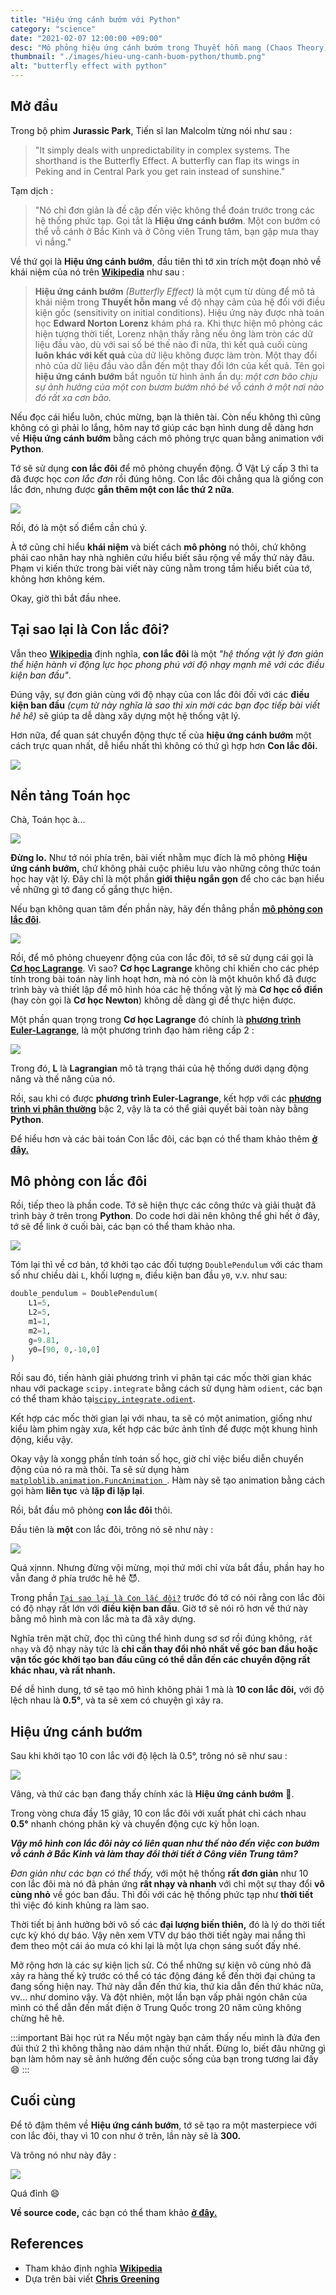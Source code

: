```yaml
---
title: "Hiệu ứng cánh bướm với Python"
category: "science"
date: "2021-02-07 12:00:00 +09:00"
desc: "Mô phỏng hiệu ứng cánh bướm trong Thuyết hỗn mang (Chaos Theory) với Python."
thumbnail: "./images/hieu-ung-canh-buom-python/thumb.png"
alt: "butterfly effect with python"
---
```


## Mở đầu

Trong bộ phim **Jurassic Park**, Tiến sĩ Ian Malcolm từng nói như sau :

>"It simply deals with unpredictability in complex systems. The shorthand is the Butterfly Effect. A butterfly can flap its wings in Peking and in Central Park you get rain instead of sunshine."

Tạm dịch :

>"Nó chỉ đơn giản là đề cập đến việc không thể đoán trước trong các hệ thống phức tạp. Gọi tắt là **Hiệu ứng cánh bướm**. Một con bướm có thể vỗ cánh ở Bắc Kinh và ở Công viên Trung tâm, bạn gặp mưa thay vì nắng."

Về thứ gọi là **Hiệu ứng cánh bướm**, đầu tiên thì tớ xin trích một đoạn nhỏ về khái niệm của nó trên [**Wikipedia**](https://vi.wikipedia.org/wiki/Hi%E1%BB%87u_%E1%BB%A9ng_b%C6%B0%C6%A1m_b%C6%B0%E1%BB%9Bm) như sau :

>**Hiệu ứng cánh bướm** *(Butterfly Effect)* là một cụm từ dùng để mô tả khái niệm trong **Thuyết hỗn mang** về độ nhạy cảm của hệ đối với điều kiện gốc (sensitivity on initial conditions). Hiệu ứng này được nhà toán học **Edward Norton Lorenz** khám phá ra. Khi thực hiện mô phỏng các hiện tượng thời tiết, Lorenz nhận thấy rằng nếu ông làm tròn các dữ liệu đầu vào, dù với sai số bé thế nào đi nữa, thì kết quả cuối cùng **luôn khác với kết quả** của dữ liệu không được làm tròn. Một thay đổi nhỏ của dữ liệu đầu vào dẫn đến một thay đổi lớn của kết quả. Tên gọi **hiệu ứng cánh bướm** bắt nguồn từ hình ảnh ẩn dụ: *một cơn bão chịu sự ảnh hưởng của một con bươm bướm nhỏ bé vỗ cánh ở một nơi nào đó rất xa cơn bão.*

Nếu đọc cái hiểu luôn, chúc mừng, bạn là thiên tài. Còn nếu không thì cũng không có gì phải lo lắng, hôm nay tớ giúp các bạn hình dung dễ dàng hơn về **Hiệu ứng cánh bướm** bằng cách mô phỏng trực quan bằng animation với **Python**.

Tớ sẽ sử dụng **con lắc đôi** để mô phỏng chuyển động. Ở Vật Lý cấp 3 thì ta đã được học *con lắc đơn* rồi đúng hông. Con lắc đôi chẳng qua là giống con lắc đơn, nhưng được **gắn thêm một con lắc thứ 2 nữa**.

![](https://raw.githubusercontent.com/meokisama/blog/develop/src/posts/images/hieu-ung-canh-buom-python/dp.jpg)

Rồi, đó là một số điểm cần chú ý.

À tớ cũng chỉ hiểu **khái niệm** và biết cách **mô phỏng** nó thôi, chứ không phải cao nhân hay nhà nghiên cứu hiểu biết sâu rộng về mấy thứ này đâu. Phạm vi kiến thức trong bài viết này cũng nằm trong tầm hiểu biết của tớ, không hơn không kém.

Okay, giờ thì bắt đầu nhee.

## Tại sao lại là Con lắc đôi?

Vẫn theo [**Wikipedia**](https://en.wikipedia.org/wiki/Double_pendulum) định nghĩa, **con lắc đôi** là một *"hệ thống vật lý đơn giản thể hiện hành vi động lực học phong phú với độ nhạy mạnh mẽ với các điều kiện ban đầu"*.

Đúng vậy, sự đơn giản cùng với độ nhạy của con lắc đôi đối với các **điều kiện ban đầu** *(cụm từ này nghĩa là sao thì xin mời các bạn đọc tiếp bài viết hê hê)* sẽ giúp ta dễ dàng xây dựng một hệ thống vật lý. 

Hơn nữa, để quan sát chuyển động thực tế của **hiệu ứng cánh bướm** một cách trực quan nhất, dễ hiểu nhất thì không có thứ gì hợp hơn **Con lắc đôi.**

![](https://raw.githubusercontent.com/meokisama/blog/develop/src/posts/images/hieu-ung-canh-buom-python/double-pendulum.png)

## Nền tảng Toán học

Chà, Toán học à...

![](https://raw.githubusercontent.com/meokisama/blog/develop/src/posts/images/hieu-ung-canh-buom-python/panik.jpg)

**Đừng lo.** Như tớ nói phía trên, bài viết nhằm mục đích là mô phỏng **Hiệu ứng cánh bướm,** chứ không phải cuộc phiêu lưu vào những công thức toán học hay vật lý. Đây chỉ là một phần **giới thiệu ngắn gọn** để cho các bạn hiểu về những gì tớ đang cố gắng thực hiện.

Nếu bạn không quan tâm đến phần này, hãy đến thẳng phần [**mô phỏng con lắc đôi**](#mô-phỏng-con-lắc-đôi).

![](https://raw.githubusercontent.com/meokisama/blog/develop/src/posts/images/hieu-ung-canh-buom-python/kalm.jpg)

Rồi, để mô phỏng chueyenr động của con lắc đôi, tớ sẽ sử dụng cái gọi là [**Cơ học Lagrange**](https://vi.wikipedia.org/wiki/C%C6%A1_h%E1%BB%8Dc_Lagrange). Vì sao? **Cơ học Lagrange** không chỉ khiến cho các phép tính trong bài toán này linh hoạt hơn, mà nó còn là một khuôn khổ đã được trình bày và thiết lập để mô hình hóa các hệ thống vật lý mà **Cơ học cổ điển** (hay còn gọi là **Cơ học Newton**) không dễ dàng gì để thực hiện được.

Một phần quan trọng trong **Cơ học Lagrange** đó chính là [**phương trình Euler-Lagrange**](https://en.wikipedia.org/wiki/Euler%E2%80%93Lagrange_equation), là một phương trình đạo hàm riêng cấp 2 :

![](https://raw.githubusercontent.com/meokisama/blog/develop/src/posts/images/hieu-ung-canh-buom-python/el.png)

Trong đó, **L** là **Lagrangian** mô tả trạng thái của hệ thống dưới dạng động năng và thế năng của nó.

Rồi, sau khi có được **phương trình Euler-Lagrange**, kết hợp với các [**phương trình vi phân thường**](https://en.wikipedia.org/wiki/Ordinary_differential_equation) bậc 2, vậy là ta có thể giải quyết bài toàn này bằng **Python**.

Để hiểu hơn và các bài toán Con lắc đôi, các bạn có thể tham khảo thêm [**ở đây.**](https://scienceworld.wolfram.com/physics/DoublePendulum.html)

## Mô phỏng con lắc đôi

Rồi, tiếp theo là phần code. Tớ sẽ hiện thực các công thức và giải thuật đã trình bày ở trên trong **Python**. Do code hơi dài nên không thể ghi hết ở đây, tớ sẽ để link ở cuối bài, các bạn có thể tham khảo nha.

![](https://raw.githubusercontent.com/meokisama/blog/develop/src/posts/images/hieu-ung-canh-buom-python/double-pendulum.png)

Tóm lại thì về cơ bản, tớ khởi tạo các đối tượng `DoublePendulum` với các tham số như chiều dài `L`, khối lượng `m`, điều kiện ban đầu `y0`, v.v. như sau:

```python
double_pendulum = DoublePendulum(
    L1=5,
    L2=5,
    m1=1,
    m2=1,
    g=9.81,
    y0=[90, 0,-10,0]
)
```

Rồi sau đó, tiến hành giải phương trình vi phân tại các mốc thời gian khác nhau với package `scipy.integrate` bằng cách sử dụng hàm `odient`, các bạn có thể tham khảo tại[`scipy.integrate.odient`](https://docs.scipy.org/doc/scipy/reference/generated/scipy.integrate.odeint.html).

Kết hợp các mốc thời gian lại với nhau, ta sẽ có một animation, giống như kiểu làm phim ngày xưa, kết hợp các bức ảnh tĩnh để được một khung hình động, kiểu vậy.

Okay vậy là xongg phần tính toán số học, giờ chỉ việc biểu diễn chuyển động của nó ra mà thôi. Ta sẽ sử dụng hàm [`matploblib.animation.FuncAnimation `](https://matplotlib.org/3.3.2/api/_as_gen/matplotlib.animation.FuncAnimation.html). Hàm này sẽ tạo animation bằng cách gọi hàm **liên tục** và **lặp đi lặp lại**.

Rồi, bắt đầu mô phỏng **con lắc đôi** thôi.

Đầu tiên là **một** con lắc đôi, trông nó sẽ như này :

![](https://raw.githubusercontent.com/meokisama/blog/develop/src/posts/images/hieu-ung-canh-buom-python/1.gif)

Quá xịnnn. Nhưng đừng vội mừng, mọi thứ mới chỉ vừa bắt đầu, phần hay ho vẫn đang ở phía trước hê hê 😈.

Trong phần [`Tại sao lại là Con lắc đôi?`](#tại-sao-lại-là-con-lắc-đôi) trước đó tớ có nói rằng con lắc đôi có độ nhạy rất lớn với **điều kiện ban đầu**. Giờ tớ sẽ nói rõ hơn về thứ này bằng mô hình mà con lắc mà ta đã xây dựng.

Nghĩa trên mặt chữ, đọc thì cũng thể hình dung sơ sơ rồi đúng không, `rất nhạy` và độ nhạy này tức là **chỉ cần thay đổi nhỏ nhất về góc ban đầu hoặc vận tốc góc khởi tạo ban đầu cũng có thể dẫn đến các chuyển động rất khác nhau, và rất nhanh.**

Để dễ hình dung, tớ sẽ tạo mô hình không phải 1 mà là **10 con lắc đôi,** với độ lệch nhau là **0.5°**, và ta sẽ xem có chuyện gì xảy ra.

## Hiệu ứng cánh bướm

Sau khi khởi tạo 10 con lắc với độ lệch là 0.5°, trông nó sẽ như sau :

![](https://raw.githubusercontent.com/meokisama/blog/develop/src/posts/images/hieu-ung-canh-buom-python/10.gif)

Vâng, và thứ các bạn đang thấy chính xác là **Hiệu ứng cánh bướm** 🦋.

Trong vòng chưa đầy 15 giây, 10 con lắc đôi với xuất phát chỉ cách nhau **0.5°** nhanh chóng phân kỳ và chuyển động cực kỳ hỗn loạn.

***Vậy mô hình con lắc đôi này có liên quan như thế nào đến việc con bướm vỗ cánh ở Bắc Kinh và làm thay đổi thời tiết ở Công viên Trung tâm?***

*Đơn giản như các bạn có thể thấy,* với một hệ thống **rất đơn giản** như 10 con lắc đôi mà nó đã phản ứng **rất nhạy và nhanh** với chỉ một sự thay đổi **vô cùng nhỏ** về góc ban đầu. Thì đối với các hệ thống phức tạp như **thời tiết** thì việc đó kinh khủng ra làm sao.

Thời tiết bị ảnh hưởng bởi vô số các **đại lượng biến thiên,** đó là lý do thời tiết cực kỳ khó dự báo. Vậy nên xem VTV dự báo thời tiết ngày mai nắng thì đem theo một cái áo mưa có khi lại là một lựa chọn sáng suốt đấy nhé.

Mở rộng hơn là các sự kiện lịch sử. Có thể những sự kiện vô cùng nhỏ đã xảy ra hàng thế kỷ trước có thể có tác động đáng kể đến thời đại chúng ta đang sống hiện nay. Thứ này dẫn đến thứ kia, thứ kia dẫn đến thứ khác nữa, vv... như domino vậy. Và đột nhiên, một lần bạn vấp phải ngón chân của mình có thể dẫn đến mất điện ở Trung Quốc trong 20 năm cũng không chừng hê hê.

:::important Bài học rút ra
Nếu một ngày bạn cảm thấy nếu mình là đứa đen đủi thứ 2 thì không thằng nào dám nhận thứ nhất. Đừng lo, biết đâu những gì bạn làm hôm nay sẽ ảnh hưởng đến cuộc sống của bạn trong tương lai đấy 😄
:::

## Cuối cùng

Để tô đậm thêm về **Hiệu ứng cánh bướm**, tớ sẽ tạo ra một masterpiece với con lắc đôi, thay vì 10 con như ở trên, lần này sẽ là **300.** 

Và trông nó như này đây :

![](https://raw.githubusercontent.com/meokisama/blog/develop/src/posts/images/hieu-ung-canh-buom-python/300.gif)

Quá đỉnh 😄

**Về source code,** các bạn có thể tham khảo [**ở đây.**](https://github.com/meokisama/butterflyeffect)

## References

- Tham khảo định nghĩa [**Wikipedia**](https://vi.wikipedia.org/wiki/Hi%E1%BB%87u_%E1%BB%A9ng_b%C6%B0%C6%A1m_b%C6%B0%E1%BB%9Bm)
- Dựa trên bài viết [**Chris Greening**](https://dev.to/chrisgreening/visualizing-the-butterfly-effect-with-python-39m3)
